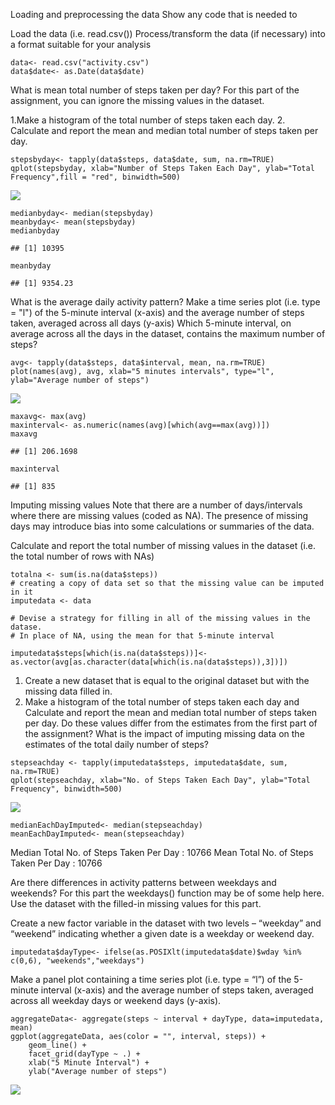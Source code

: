 Loading and preprocessing the data Show any code that is needed to

Load the data (i.e. read.csv()) Process/transform the data (if
necessary) into a format suitable for your analysis

    data<- read.csv("activity.csv")
    data$date<- as.Date(data$date)

What is mean total number of steps taken per day? For this part of the
assignment, you can ignore the missing values in the dataset.

1.Make a histogram of the total number of steps taken each day. 2.
Calculate and report the mean and median total number of steps taken per
day.

    stepsbyday<- tapply(data$steps, data$date, sum, na.rm=TRUE)
    qplot(stepsbyday, xlab="Number of Steps Taken Each Day", ylab="Total Frequency",fill = "red", binwidth=500)

![](PA1_template_files/figure-markdown_strict/unnamed-chunk-2-1.png)

    medianbyday<- median(stepsbyday)
    meanbyday<- mean(stepsbyday)
    medianbyday

    ## [1] 10395

    meanbyday

    ## [1] 9354.23

What is the average daily activity pattern? Make a time series plot
(i.e. type = "l") of the 5-minute interval (x-axis) and the average
number of steps taken, averaged across all days (y-axis) Which 5-minute
interval, on average across all the days in the dataset, contains the
maximum number of steps?

    avg<- tapply(data$steps, data$interval, mean, na.rm=TRUE)
    plot(names(avg), avg, xlab="5 minutes intervals", type="l", ylab="Average number of steps") 

![](PA1_template_files/figure-markdown_strict/unnamed-chunk-4-1.png)

    maxavg<- max(avg)
    maxinterval<- as.numeric(names(avg)[which(avg==max(avg))])
    maxavg

    ## [1] 206.1698

    maxinterval

    ## [1] 835

Imputing missing values Note that there are a number of days/intervals
where there are missing values (coded as NA). The presence of missing
days may introduce bias into some calculations or summaries of the data.

Calculate and report the total number of missing values in the dataset
(i.e. the total number of rows with NAs)

    totalna <- sum(is.na(data$steps))
    # creating a copy of data set so that the missing value can be imputed in it
    imputedata <- data

    # Devise a strategy for filling in all of the missing values in the datase.
    # In place of NA, using the mean for that 5-minute interval

    imputedata$steps[which(is.na(data$steps))]<- as.vector(avg[as.character(data[which(is.na(data$steps)),3])])

1.  Create a new dataset that is equal to the original dataset but with
    the missing data filled in.
2.  Make a histogram of the total number of steps taken each day and
    Calculate and report the mean and median total number of steps taken
    per day. Do these values differ from the estimates from the first
    part of the assignment? What is the impact of imputing missing data
    on the estimates of the total daily number of steps?

<!-- -->

    stepseachday <- tapply(imputedata$steps, imputedata$date, sum, na.rm=TRUE)
    qplot(stepseachday, xlab="No. of Steps Taken Each Day", ylab="Total Frequency", binwidth=500)

![](PA1_template_files/figure-markdown_strict/unnamed-chunk-7-1.png)

    medianEachDayImputed<- median(stepseachday)
    meanEachDayImputed<- mean(stepseachday)

Median Total No. of Steps Taken Per Day : 10766 Mean Total No. of Steps
Taken Per Day : 10766

Are there differences in activity patterns between weekdays and
weekends? For this part the weekdays() function may be of some help
here. Use the dataset with the filled-in missing values for this part.

Create a new factor variable in the dataset with two levels – “weekday”
and “weekend” indicating whether a given date is a weekday or weekend
day.

    imputedata$dayType<- ifelse(as.POSIXlt(imputedata$date)$wday %in% c(0,6), "weekends","weekdays")

Make a panel plot containing a time series plot (i.e. type = “l”) of the
5-minute interval (x-axis) and the average number of steps taken,
averaged across all weekday days or weekend days (y-axis).

    aggregateData<- aggregate(steps ~ interval + dayType, data=imputedata, mean)
    ggplot(aggregateData, aes(color = "", interval, steps)) + 
        geom_line() +
        facet_grid(dayType ~ .) +
        xlab("5 Minute Interval") + 
        ylab("Average number of steps")

![](PA1_template_files/figure-markdown_strict/unnamed-chunk-10-1.png)
